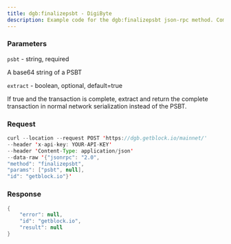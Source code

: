 ```yaml
---
title: dgb:finalizepsbt - DigiByte
description: Example code for the dgb:finalizepsbt json-rpc method. Сomplete guide on how to use dgb:finalizepsbt json-rpc in GetBlock.io Web3 documentation.
---
```


### Parameters


`psbt` - string, required

A base64 string of a PSBT

`extract` - boolean, optional, default=true

If true and the transaction is complete, extract and return the complete
transaction in normal network serialization instead of the PSBT.

### Request

``` java
curl --location --request POST 'https://dgb.getblock.io/mainnet/' 
--header 'x-api-key: YOUR-API-KEY' 
--header 'Content-Type: application/json' 
--data-raw '{"jsonrpc": "2.0",
"method": "finalizepsbt",
"params": ["psbt", null],
"id": "getblock.io"}'
```

###  Response

``` java
{
    "error": null,
    "id": "getblock.io",
    "result": null
}
```

